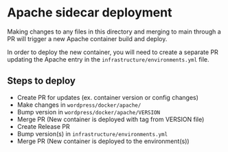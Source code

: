 # Apache sidecar deployment

Making changes to any files in this directory and merging to main through a PR will trigger a new Apache container
build and deploy. 

In order to deploy the new container, you will need to create a separate PR updating the Apache entry in the
`infrastructure/environments.yml` file.

## Steps to deploy
- Create PR for updates (ex. container version or config changes)
- Make changes in `wordpress/docker/apache/`
- Bump version in `wordpress/docker/apache/VERSION`
- Merge PR (New container is deployed with tag from VERSION file)
- Create Release PR
- Bump version(s) in `infrastructure/environments.yml`
- Merge PR (New container is deployed to the environment(s))